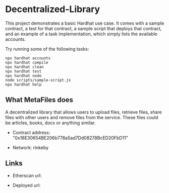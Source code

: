 # Decentralized-Library

This project demonstrates a basic Hardhat use case. It comes with a sample contract, a test for that contract, a sample script that deploys that contract, and an example of a task implementation, which simply lists the available accounts.

Try running some of the following tasks:

```shell
npx hardhat accounts
npx hardhat compile
npx hardhat clean
npx hardhat test
npx hardhat node
node scripts/sample-script.js
npx hardhat help
```

## What MetaFiles does

A decentralized library that allows users to upload files, retrieve files, share files with other users and remove files from the service. These files could be articles, books, docx or anything similar. 

* Contract address: "0x18E30654BE206b778a5ad7Dd08278BcED20FbD11"

* Network: rinkeby


## Links

* Etherscan url:

* Deployed url: 